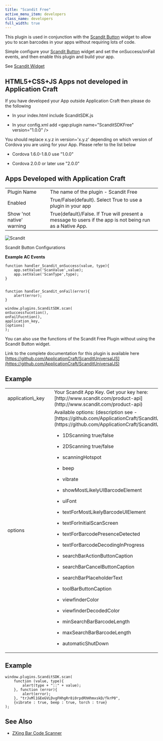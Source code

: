 ```yaml
---
title: "Scandit Free"
active_menu_item: developers
class_name: developers
full_width: true
---
```



This plugin is used in conjunction with the [Scandit Button](/developers/user-guide/product-guide/widget-properties-events/beta/scandit-button) widget to allow you to scan barcodes in your apps without requiring lots of code.

Simple configure your [Scandit Button](/developers/user-guide/product-guide/widget-properties-events/beta/scandit-button) widget and set the onSuccess/onFail events, and then enable this plugin and build your app.

See [Scandit Widget](/developers/user-guide/product-guide/advanced-important-widgets/scandit-widget/)

## HTML5+CSS+JS Apps not developed in Application Craft

If you have developed your App outside Application Craft then please do the following

 - In your index.html include ScanditSDK.js

 - In your config.xml add \<gap:plugin name="ScanditSDKFree" version="1.0.0" /\>

You should replace x.y.z in version='x.y.z' depending on which version of Cordova you are using for your App. Please refer to the list below

 - Cordova 1.6.0-1.8.0 use "1.0.0"

 - Cordova 2.0.0 or later use "2.0.0"

## Apps Developed with Application Craft

<table>
<tr>
<td width="182">
Plugin Name

</td>
<td width="20">
</td>
<td width="740">
The name of the plugin - Scandit Free

</td>
</tr>
<tr>
<td width="182">
Enabled

</td>
<td width="20">
</td>
<td width="740">
True/False(default). Select True to use a plugin in your app

</td>
</tr>
<tr>
<td width="182">
Show 'not native' warning

</td>
<td width="20">
</td>
<td width="740">
True(default)/False. If True will present a message to users if the app is not being run as a Native App.

</td>
</tr>
</table>

![Scandit](/img/docs/scandit.zoom83.png)

Scandit Button Configurations

**Example AC Events**

    function handler_Scandit_onSuccess(value, type){
        app.setValue('ScanValue',value);
        app.setValue('ScanType',type);        
    }
     
     
    function handler_Scandit_onFail(error){
        alert(error);        
    }
     
    window.plugins.ScanditSDK.scan(
    onSuccessfucntion(),
    onFailFucntion(),
    application_key,
    [options]
    );
     
   

You can also use the functions of the Scandit Free Plugin without using the Scandit Button widget.

Link to the complete documentation for this plugin is available here [https://github.com/ApplicationCraft/ScanditUniversalJS](https://github.com/ApplicationCraft/ScanditUniversalJS)

## **Example**

<table>
<tr>
<td width="182">
application\_key

</td>
<td width="20">
</td>
<td width="740">
Your Scandit App Key. Get your key here: [http://www.scandit.com/product-api](http://www.scandit.com/product-api)

</td>
</tr>
<tr>
<td width="182">
options

</td>
<td width="20">
</td>
<td width="740">
Available options: (description see - [https://github.com/ApplicationCraft/ScanditUniversalJS)](https://github.com/ApplicationCraft/ScanditUniversalJS))

 - 1DScanning true/false

 - 2DScanning true/false

 - scanningHotspot

 - beep

 - vibrate

 - showMostLikelyUIBarcodeElement

 - uiFont

 - textForMostLikelyBarcodeUIElement

 - textForInitialScanScreen

 - textForBarcodePresenceDetected

 - textForBarcodeDecodingInProgress

 - searchBarActionButtonCaption

 - searchBarCancelButtonCaption

 - searchBarPlaceholderText

 - toolBarButtonCaption

 - viewfinderColor

 - viewfinderDecodedColor

 - minSearchBarBarcodeLength

 - maxSearchBarBarcodeLength

 - automaticShutDown

</td>
</tr>
</table>

## **Example**

    window.plugins.ScanditSDK.scan(
        function (value, type){
            alert(type + "::" + value);
        }, function (error){
            alert(error);
        }, "trJvMl1GEeGVLDvgFHhgRr8i0rpdRhHhmxskD/fkrP0", 
        {vibrate : true, beep : true, torch : true}
    );
     
     
   

## **See Also**

 - [ZXing Bar Code Scanner](/developers/user-guide/ac-mobile-build-phonegap/cordova/ac-mobile-build/ac-build-plugins/zxing-bar-code-scanner)

